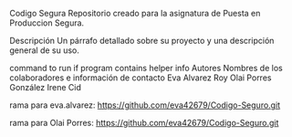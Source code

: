 ﻿Codigo Segura
Repositorio creado para la asignatura de Puesta en Produccion Segura.

Descripción
Un párrafo detallado sobre su proyecto y una descripción general de su uso.




command to run if program contains helper info
Autores
Nombres de los colaboradores e información de contacto
Eva Alvarez Roy
Olai Porres González
Irene Cid

rama para eva.alvarez:
https://github.com/eva42679/Codigo-Seguro.git

rama para
Olai Porres: https://github.com/eva42679/Codigo-Seguro.git
